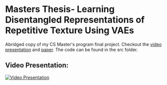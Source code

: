 # Masters Thesis- Learning Disentangled Representations of Repetitive Texture Using VAEs

Abridged copy of my CS Master's program final project. Checkout the [video presentation](https://www.youtube.com/watch?v=0s-ID0SF0Xc)  and [paper](https://github.com/HoltSpalding/MastersThesis-DisentangledVAE/blob/main/Master_sProject.pdf). The code can be found in the src folder.

## Video Presentation:
[![Video Presentation](https://img.youtube.com/vi/0s-ID0SF0Xc/0.jpg)](https://www.youtube.com/watch?v=0s-ID0SF0Xc) 
